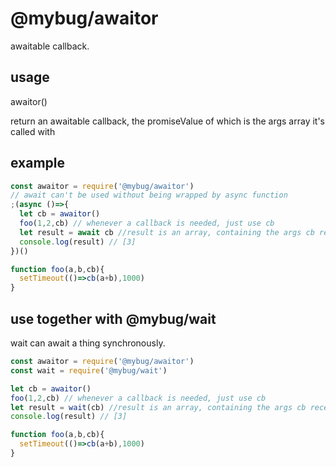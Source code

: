 # @mybug/awaitor
awaitable callback. 

## usage
awaitor()

return an awaitable callback, the promiseValue of which is the args array it's called with 

## example

```javascript
const awaitor = require('@mybug/awaitor')
// await can't be used without being wrapped by async function
;(async ()=>{
  let cb = awaitor()
  foo(1,2,cb) // whenever a callback is needed, just use cb
  let result = await cb //result is an array, containing the args cb received
  console.log(result) // [3]
})()

function foo(a,b,cb){
  setTimeout(()=>cb(a+b),1000)
}
```

## use together with @mybug/wait

wait can await a thing synchronously. 

```javascript
const awaitor = require('@mybug/awaitor')
const wait = require('@mybug/wait')

let cb = awaitor()
foo(1,2,cb) // whenever a callback is needed, just use cb
let result = wait(cb) //result is an array, containing the args cb received
console.log(result) // [3]

function foo(a,b,cb){
  setTimeout(()=>cb(a+b),1000)
}
```
